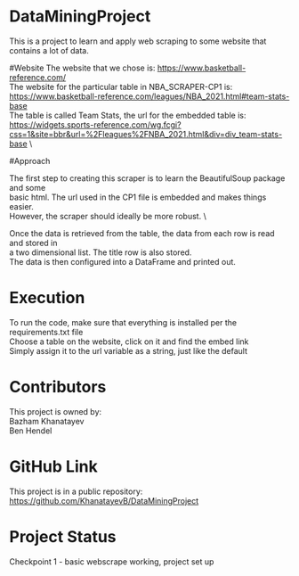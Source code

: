 # DataMiningProject

This is a project to learn and apply web scraping to some website that 
contains a lot of data. 

#Website 
The website that we chose is: https://www.basketball-reference.com/ \
The website for the particular table in NBA_SCRAPER-CP1 is: https://www.basketball-reference.com/leagues/NBA_2021.html#team-stats-base \
The table is called Team Stats, the url for the embedded table is: https://widgets.sports-reference.com/wg.fcgi?css=1&site=bbr&url=%2Fleagues%2FNBA_2021.html&div=div_team-stats-base \

#Approach

The first step to creating this scraper is to learn the BeautifulSoup package and some\
basic html. The url used in the CP1 file is embedded and makes things easier.\
However, the scraper should ideally be more robust. \

Once the data is retrieved from the table, the data from each row is read and stored in \
a two dimensional list. The title row is also stored. \
The data is then configured into a DataFrame and printed out. 

# Execution

To run the code, make sure that everything is installed per the requirements.txt file \
Choose a table on the website, click on it and find the embed link\
Simply assign it to the url variable as a string, just like the default

# Contributors

This project is owned by: \
Bazham Khanatayev \
Ben Hendel

# GitHub Link

This project is in a public repository: \
https://github.com/KhanatayevB/DataMiningProject


# Project Status

Checkpoint 1 - basic webscrape working, project set up